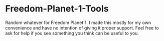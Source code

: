 # Freedom-Planet-1-Tools
Random whatever for Freedom Planet 1. I made this mostly for my own convenience and have no intention of giving it proper support. Feel free to ask for help if you see something you think can be useful to you.

